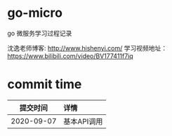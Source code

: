 # go-micro

go 微服务学习过程记录

沈逸老师博客: http://www.hishenyi.com/
学习视频地址：https://www.bilibili.com/video/BV177411f7iq 


# commit time

|提交时间|详情|
|:-:|:-|
|2020-09-07|基本API调用|
